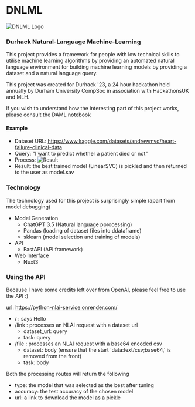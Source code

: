 # DNLML
![DNLML Logo](https://i.imgur.com/Po2ARAa.png)

### Durhack Natural-Language Machine-Learning
This project provides a framework for people with
low technical skills to utilise machine learning
algorithms by providing an automated natural language environment for building machine learning models by providing a dataset and a natural language query.

This project was created for Durhack '23, a 24 hour hackathon held annually by Durham University CompSoc in association with HackathonsUK and MLH.

If you wish to understand how the interesting part of this project works, please consult the DAML notebook

#### Example
- Dataset URL: https://www.kaggle.com/datasets/andrewmvd/heart-failure-clinical-data
- Query: "I want to predict whether a patient died or not"
- Process: ![Result](https://i.imgur.com/beHRvxK.jpeg)
- Result: the best trained model (LinearSVC) is pickled and then returned to the user as model.sav 

### Technology
The technology used for this project is surprisingly simple (apart from model debugging)
- Model Generation
    - ChatGPT 3.5 (Natural language pprocessing)
    - Pandas (loading of dataset files into ddataframe)
    - sklearn (model selection and training of models)
- API
    - FastAPI (API framework)
- Web Interface
    - Nuxt3

### Using the API
Because I have some credits left over from OpenAI, please feel free to use the API :)

url: https://python-nlai-service.onrender.com/
- / : says Hello
- /link : processes an NLAI request with a dataset url
    - dataset_url: query
    - task: query
- /file : processes an NLAI request with a base64 encoded csv
    - dataset: body (ensure that the start 'data:text/csv;base64,' is removed from the front)
    - task: body

Both the processing routes will return the following
- type: the model that was selected as the best after tuning
- accuracy: the test accuracy of the chosen model
- url: a link to download the model as a pickle